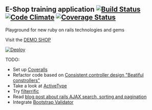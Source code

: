 ## E-Shop training application [![Build Status](https://secure.travis-ci.org/vlewin/e-shop.png?branch=master)](https://travis-ci.org/vlewin/e-shop) [![Code Climate](https://codeclimate.com/github/vlewin/e-shop/badges/gpa.svg)](https://codeclimate.com/github/vlewin/e-shop) [![Coverage Status](https://coveralls.io/repos/vlewin/e-shop/badge.png)](https://coveralls.io/r/vlewin/e-shop)

Playground for new ruby on rails technologies and gems

Visit the [DEMO SHOP](http://e-shop-demo-eu.herokuapp.com) 

[![Deploy](https://www.herokucdn.com/deploy/button.png)](https://heroku.com/deploy?template=https://github.com/vlewin/e-shop)

TODO:
- Set up [Coveralls](https://coveralls.io/r/vlewin/e-shop)
- Refactor code based on [Consistent controller design "Beatiful constrollers"](https://leanpub.com/growing-rails/packages/book/purchases/c/ctc-hnYLzMjMo)
- Take a look at [ActiveType](https://github.com/makandra/active_type)
- Try [filterrific](https://github.com/jhund/filterrific)
- Read [blog post about rails AJAX search, sorting and pagination](http://techbrownbags.wordpress.com/2014/01/17/rails-ajax-search-sort-paginate-with-ransack-kaminari/)
- Integrate [Bootstrap Validator](https://github.com/1000hz/bootstrap-validator)
